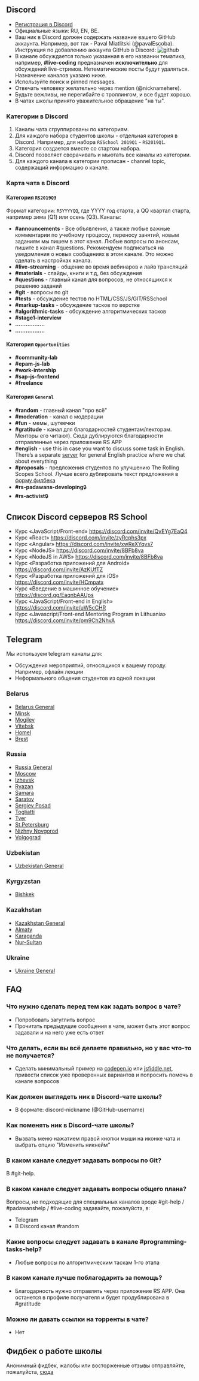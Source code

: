 ## Discord
* [Регистрация в Discord](https://discord.gg/PRADsJB)
* Официальные языки: RU, EN, BE.
* Ваш ник в Discord должен содержать название вашего GitHub аккаунта. Например, вот так - Paval Miatlitski (@pavalEscoba). Инструкция по добавлению аккаунта GitHub в Discord:
![github](../images/github_acc.png)
* В канале обсуждается только указанная в его названии тематика, например, **#live-coding** предназначен __исключительно__ для обсуждений live-стримов. Нетематические посты будут удаляться. Назначение каналов указано ниже.
* Используйте поиск и pinned messages.
* Отвечать человеку желательно через mention (@nicknamehere).
* Будьте вежливы, не перегибайте с троллингом, и все будет хорошо.
* В чатах школы принято уважительное обращение "на ты".

### Категории в Discord
1. Каналы чата сгруппированы по категориям.
2. Для каждого набора студентов школы - отдельная категория в Discord. Например, для набора `RSSchool 2019Q1` - `RS2019Q1`.
3. Категория создается вместе со стартом набора.
4. Discord позволяет сворачивать и мьютать все каналы из категории.
5. Для каждого канала в категории прописан - channel topic, содержащий информацию о канале.

### Карта чата в Discord
#### Категория `RS2019Q3`
Формат категории: `RSYYYYQQ`, где YYYY год старта, а QQ квартал старта, например зима (Q1) или осень (Q3).
Каналы:
- **#announcements** - Все объявления, а также любые важные комментарии по учебному процессу, переносу занятий, новым заданиям мы пишем в этот канал. Любые вопросы по анонсам, пишите в канал #questions. Рекомендуем подписаться на уведомления о новых сообщениях в этом канале. Это можно сделать в настройках канала.
- **#live-streaming** - общение во время вебинаров и лайв трансляций
- **#materials** - слайды, книги и т.д, без обсуждения
- **#questions** - главный канал для вопросов, не относящихся к решению заданий
- **#git** - вопросы по git
- **#tests** - обсуждение тестов по HTML/CSS/JS/GIT/RSSchool
- **#markup-tasks** - обсуждение тасков по верстке
- **#algorithmic-tasks** - обсуждение алгоритмических тасков
- **#stage1-interview**
- **.................**
- **.................**

#### Категория `Opportunities` 
- **#community-lab**
- **#epam-js-lab**
- **#work-intership**
- **#sap-js-frontend**
- **#freelance**

#### Категория `General`
- **#random** - главный канал "про всё"
- **#moderation** - канал о модерации
- **#fun** - мемы, шутеечки
- **#gratitude** - канал для благодарностей студентам/лекторам. Менторы его читают). Сюда дублируются благодарности отправленные через приложение RS APP
- **#english** - use this in case you want to discuss some task in English. There’s a separate [server](https://discord.gg/mZdYun6) for general English practice where we chat about everything
- **#proposals** - предложения студентов по улучшению The Rolling Scopes School. Лучше всего дублировать текст предложения в [форму фидбека](https://docs.google.com/forms/d/e/1FAIpQLSeN-OYDhazcs7WhZi_oae-u8bCLuVcsksCeZkYcfRMMwj3eJA/viewform)
- **#rs-padawans-developing**:lock:
- **#rs-activist**:lock:

## Список Discord серверов RS School
- Курс «JavaScript/Front-end» https://discord.com/invite/QvEYg7EaQ4
- Курс «React» https://discord.com/invite/zyRcphs3px
- Курс «Angular» https://discord.com/invite/xwReXYqvs7
- Курс «NodeJS» https://discord.com/invite/8BFb8va
- Курс «NodeJS in AWS» https://discord.com/invite/8BFb8va
- Курс «Разработка приложений для Android» https://discord.com/invite/AzKUfTZ
- Курс «Разработка приложений для iOS» https://discord.com/invite/HCmpatx
- Курс «Введение в машинное обучение» https://discord.gg/EaqnbAAUps
- Курс «JavaScript/Front-end in English» https://discord.com/invite/uW5cCHR
- Курс «Javascript/Front-end Mentoring Program in Lithuania» https://discord.com/invite/pm9Ch2NhvA

## Telegram
Мы используем telegram каналы для:
- Обсуждения мероприятий, относящихся к вашему городу. Например, офлайн лекции
- Неформального общения студентов из одной локации

### Belarus
- [Belarus General](https://t.me/RSSBands)
- [Minsk](https://t.me/RSSchoolMinsk)
- [Mogilev](https://t.me/RSSchoolMogilev)
- [Vitebsk](https://t.me/RSSchoolVitebsk)
- [Homel](https://t.me/rsschool_homel)
- [Brest](https://t.me/RSSchool_Brest)

### Russia
- [Russia General](https://t.me/RSSchoolRussia)
- [Moscow](https://t.me/RSSchoolMoscow)
- [Izhevsk](https://t.me/RSSchoolIzhevsk)
- [Ryazan](https://t.me/RSSchoolRyazan)
- [Samara](https://t.me/RSSchoolSamara)
- [Saratov](https://t.me/RSSchoolSaratov)
- [Sergiev Posad](https://t.me/RSSchoolSergievPosad)
- [Togliatti](https://t.me/RSSchoolTogliatti)
- [Tver](https://t.me/RSSchoolTver)
- [St.Petersburg](https://t.me/RSSchoolSaintp)
- [Nizhny Novgorod](https://t.me/RSSchoolNN)
- [Volgograd](https://t.me/RSSchoolVolgograd)

### Uzbekistan
- [Uzbekistan General](https://t.me/RSSchoolUzbekistan)

### Kyrgyzstan
- [Bishkek](https://t.me/RSSchoolBishkek)

### Kazakhstan 
- [Kazakhstan General](https://t.me/RSSchoolKazakhstan)
- [Almaty](https://t.me/RSSchoolAlmaty)
- [Karaganda](https://t.me/RSSchoolKaraganda)
- [Nur-Sultan](https://t.me/RSSchoolNurSultan)

### Ukraine 
- [Ukraine General](https://t.me/RSSchoolUkraine)

## FAQ
### Что нужно сделать перед тем как задать вопрос в чате?
- Попробовать загуглить вопрос
- Прочитать предыдущие сообщения в чате, может быть этот вопрос задавали и на него уже есть ответ

### Что делать, если вы всё делаете правильно, но у вас что-то не получается?
- Сделать минимальный пример на [codepen.io](https://codepen.io/) или [jsfiddle.net](https://jsfiddle.net), привести список уже проверенных вариантов и попросить помочь в канале вопросов

### Как должен выглядеть ник в Discord-чате школы?
- В формате: discord-nickname (@GitHub-username)

### Как поменять ник в Discord-чате школы?
- Вызвать меню нажатием правой кнопки мыши на иконке чата и выбрать опцию "Изменить никнейм"

### В каком канале следует задавать вопросы по Git?
В #git-help.

### В каком канале следует задавать вопросы общего плана?
Вопросы, не подходящие для специальных каналов вроде #git-help / #padawanshelp / #live-coding задавайте, пожалуйста, в:
- Telegram
- В Discord канал #random

### Какие вопросы следует задавать в канале #programming-tasks-help?
- Любые вопросы по алгоритмическим таскам 1-го этапа

### В каком канале лучше поблагодарить за помощь?
- Благодарность нужно отправлять через приложение RS APP. Она останется в профиле получателя и будет продублирована в #gratitude

### Можно ли давать ссылки на торренты в чате?
- Нет

## Фидбек о работе школы
Анонимный фидбек, жалобы или восторженные отзывы отправляйте, пожалуйста, [сюда](https://docs.google.com/forms/d/1F4NeS0oBq-CY805aqiPVp6CIrl4_nIYJ7Z_vUcMOFrQ/viewform)
